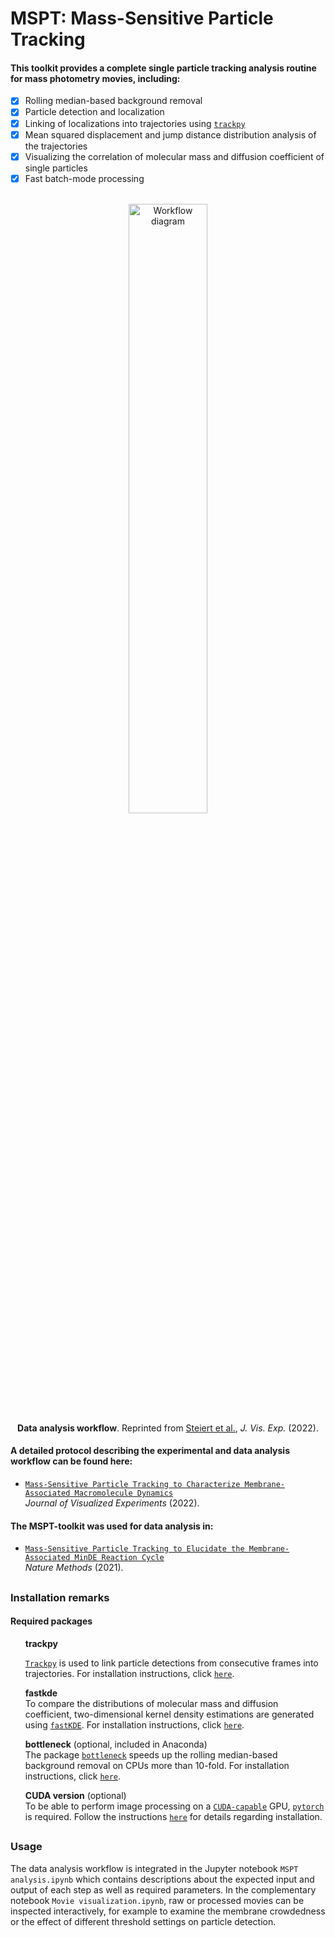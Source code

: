 # MSPT: Mass-Sensitive Particle Tracking


#### This toolkit provides a complete single particle tracking analysis routine for mass photometry movies, including:

- [x] Rolling median-based background removal
- [x] Particle detection and localization
- [x] Linking of localizations into trajectories using [`trackpy`](http://soft-matter.github.io/trackpy/v0.5.0/)
- [x] Mean squared displacement and jump distance distribution analysis of the trajectories
- [x] Visualizing the correlation of molecular mass and diffusion coefficient of single particles
- [x] Fast batch-mode processing

<br/>

<div align="center">
  <img src="https://user-images.githubusercontent.com/80796346/156175815-16fd5b1a-b6b8-402f-92c9-ce98f8e5f645.png" width="50%" align="center" alt="Workflow diagram">
</div>

<div align="center">
  <b>Data analysis workflow</b>. Reprinted from <a href="https://dx.doi.org/10.3791/63583">Steiert et al.</a>, <em>J. Vis. Exp.</em> (2022).
</div>


#### A detailed protocol describing the experimental and data analysis workflow can be found here:
* [`Mass-Sensitive Particle Tracking to Characterize Membrane-Associated Macromolecule Dynamics`](https://dx.doi.org/10.3791/63583) <br/> _Journal of Visualized Experiments_ (2022).


#### The MSPT-toolkit was used for data analysis in:
* [`Mass-Sensitive Particle Tracking to Elucidate the Membrane-Associated MinDE Reaction Cycle`](https://doi.org/10.1038/s41592-021-01260-x) <br/> _Nature Methods_ (2021).

##
### Installation remarks
#### Required packages

<ul>
  <b>trackpy</b>
    
  [`Trackpy`](http://soft-matter.github.io/trackpy/v0.5.0/) is used to link particle detections from consecutive frames into trajectories.
  For installation instructions, click [`here`](http://soft-matter.github.io/trackpy/v0.5.0/installation.html).

  <b>fastkde</b>
  <br>To compare the distributions of molecular mass and diffusion coefficient, two-dimensional kernel density estimations are generated using [`fastKDE`](https://github.com/LBL-EESA/fastkde). For installation instructions, click [`here`](https://github.com/LBL-EESA/fastkde#how-do-i-get-set-up).

   <b>bottleneck</b> (optional, included in Anaconda)
  <br> The package [`bottleneck`](https://bottleneck.readthedocs.io/en/latest/) speeds up the rolling median-based background removal on CPUs more than 10-fold.
  For installation instructions, click [`here`](https://bottleneck.readthedocs.io/en/latest/installing.html).
  
  <b>CUDA version</b> (optional) 
  <br>To be able to perform image processing on a [`CUDA-capable`](https://developer.nvidia.com/cuda-zone) GPU, [`pytorch`](https://pytorch.org/) is required. Follow the instructions [`here`](https://pytorch.org/get-started/locally/) for details regarding installation.
</ul>

##
### Usage

The data analysis workflow is integrated in the Jupyter notebook `MSPT analysis.ipynb` which contains descriptions about the expected input and output of each step as well as  required parameters. In the complementary notebook  `Movie visualization.ipynb`, raw or processed movies can be inspected interactively, for example to examine the membrane crowdedness or the effect of different threshold settings on particle detection.
